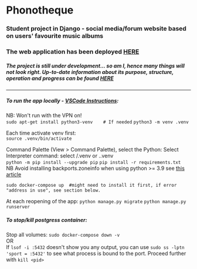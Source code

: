 # Phonotheque
### Student project in Django - social media/forum website based on users' favourite music albums

### The web application has been deployed [HERE](https://web-production-b677.up.railway.app/)
##### The project is still under development... so am I, hence many things will not look right. Up-to-date information about its purpose, structure, operation and progress can be found [HERE](https://web-production-b677.up.railway.app/about/)
---

##### To run the app locally - [VSCode Instructions](https://code.visualstudio.com/docs/python/tutorial-django):
NB: Won't run with the VPN on!  
`sudo apt-get install python3-venv    # If needed`
`python3 -m venv .venv` 

Each time activate venv first:  
```source .venv/bin/activate``` 

Command Palette (View > Command Palette), select the Python: Select Interpreter command: select /.venv or .\.venv  
`python -m pip install --upgrade pip`
`pip install -r requirements.txt`  
NB Avoid installing backports.zoneinfo when using python >= 3.9 
see [this article](https://stackoverflow.com/questions/71712258/error-could-not-build-wheels-for-backports-zoneinfo-which-is-required-to-insta)
		
`sudo docker-compose up  #might need to install it first, if error "address in use", see section below.`

At each reopening of the app:
	`python manage.py migrate`
	`python manage.py runserver`

##### To stop/kill postgress container:
Stop all volumes:
	```
	sudo docker-compose down -v
	```  
	OR  
If ```lsof -i :5432``` doesn't show you any output, you can use 
```sudo ss -lptn 'sport = :5432'``` to see what process is bound to the port.
Proceed further with ```kill <pid>```

	

